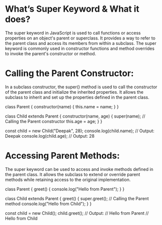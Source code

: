 # What’s Super Keyword & What it does?

The super keyword in JavaScript is used to call functions or access properties on 
an object's parent or superclass. It provides a way to refer to the parent class 
and access its members from within a subclass. The super keyword is commonly used 
in constructor functions and method overrides to invoke the parent's constructor 
or method.


# Calling the Parent Constructor:
In a subclass constructor, the super() method is used to call the constructor of 
the parent class and initialize the inherited properties. It allows the subclass 
to inherit and set up the properties defined in the parent class.

class Parent {
  constructor(name) {
    this.name = name;
  }
}

class Child extends Parent {
  constructor(name, age) {
    super(name); // Calling the Parent constructor
    this.age = age;
  }
}

const child = new Child("Deepak", 28);
console.log(child.name); // Output: Deepak
console.log(child.age); // Output: 28

# Accessing Parent Methods:
The super keyword can be used to access and invoke methods defined in the parent class. 
It allows the subclass to extend or override parent methods while retaining access to the 
original implementation.

class Parent {
  greet() {
    console.log("Hello from Parent");
  }
}

class Child extends Parent {
  greet() {
    super.greet(); // Calling the Parent method
    console.log("Hello from Child");
  }
}

const child = new Child();
child.greet();
// Output:
// Hello from Parent
// Hello from Child
